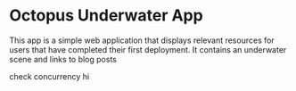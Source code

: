 # Octopus Underwater App

This app is a simple web application that displays relevant resources for users that have completed their first deployment. It contains an underwater scene and links to blog posts

check concurrency
hi
